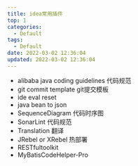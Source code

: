 ```yaml
---
title: idea常用插件
top: 1
categories:
  - Default
tags:
  - Default
date: 2022-03-02 12:36:04
updated: 2022-03-02 12:36:04
---
```

* alibaba java coding guidelines 代码规范
* git commit template git提交模板
* ide eval reset
* java bean to json
* SequenceDiagram 代码时序图
* SonarLint 代码规范
* Translation 翻译
* JRebel or XRebel 热部署
* RESTfultoolkit
* MyBatisCodeHelper-Pro
